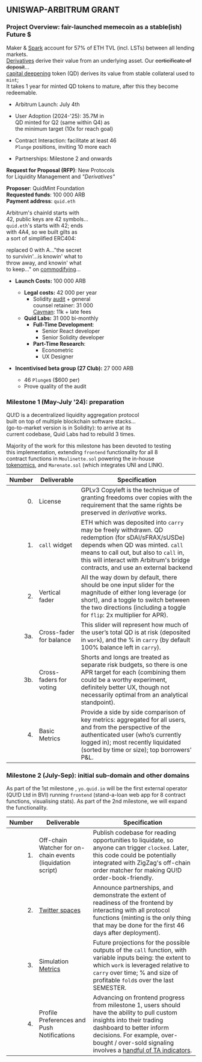 ## UNISWAP-ARBITRUM GRANT 

### Project Overview: fair-launched memecoin as a stable(ish) Future $

Maker & [Spark](https://x.com/StaniKulechov/status/1711765177505353852) account for 57% of  ETH TVL (incl. LSTs) between all lending markets.    
[Derivatives](https://twitter.com/lex_node/status/1740509787690086847) derive their value from an underlying asset. Our ~~certicificate of deposit~~...   
[capital deepening](https://www.wallstreetmojo.com/capital-deepening/) token (QD) derives its value from stable collateral used to `mint`;  
It takes 1 year for minted QD tokens to mature, after this they become redeemable. 



- Arbitrum Launch: July 4th
- User Adoption (2024-'25): 35.7M in  
QD minted for Q2 (same within Q4) as   
the minimum target (10x for reach goal) 
     
- Contract Interaction: facilitate at least 46  
  `Plunge` positions, inviting 10 more each

- Partnerships: Milestone 2 and onwards  

**Request for Proposal (RFP)**: New Protocols   
for Liquidity Management and *"Derivatives"*

**Proposer**: QuidMint Foundation   
**Requested funds**: 100 000 ARB   
**Payment address**: `quid.eth`    

Arbitrum's chainId starts with  
42, public keys are 42 symbols...  
`quid.eth`'s starts with 42; ends  
with 4A4, so we built gilts as  
a sort of simplified ERC404:   

replaced 0 with A..."the secret  
to survivin'...is knowin' what to   
throw away, and knowin' what    
to keep..." on [commodifying](https://github.com/topics/42-school)...  


- **Launch Costs:** 100 000 ARB
  - **Legal costs:** 42 000 per year
    - Solidity [audit]() + general  
    counsel retainer: 31 000  
    [Cayman](https://arbiscan.io/tx/0x5e4b70fad2039257bfe742d42a0fe085525351b99f1f979c424ddf93a60c882a): 11k + late fees
  - **Quid Labs:** 31 000 bi-monthly
    - **Full-Time Development**: 
      - Senior React developer
      - Senior Solidity developer 
    - **Part-Time Research**: 
      - Econometric 
      - UX Designer
  
- **Incentivised beta group (27 Club):** 27 000 ARB 
  - 46 `Plunge`s ($600 per)
  - Prove quality of the audit

### Milestone 1 (May-July '24): preparation

QU!D is a decentralized liquidity aggregation protocol  
built on top of multiple blockchain software stacks...   
(go-to-market version is in Solidity): to arrive at its  
current codebase, Quid Labs had to rebuild 3 times.  

Majority of the work for this milestone has been devoted to testing  
this implementation,  extending  `frontend` functionality for all 8  
contract functions in `Moulinette.sol` powering the in-house  
[tokenomics](https://jumpcrypto.com/writing/token-design-for-serious-people/), and `Marenate.sol` (which integrates UNI and LINK).

| Number | Deliverable | Specification |
| -----: | ----------- | ------------- |
| 0.| License | GPLv3 Copyleft is the technique of granting freedoms over copies  with  the requirement that the same rights be preserved in *derivative* works. |
| 1. | `call` widget | ETH which was deposited into `carry` may be freely  withdrawn. QD redemption (for sDAI/sFRAX/sUSDe) depends when QD was minted. `call` means to call out, but also to `call` in, this will interact with Arbitrum's bridge contracts, and use an external backend  |
| 2. | Vertical fader | All the way down by default, there should be one input slider for the magnitude of either long leverage (or short), and a toggle to switch between the two directions (including a toggle for `flip`: 2x multiplier for APR).|
| 3a. | Cross-fader for balance | This slider will represent how much of the user’s total QD is at risk (deposited in `work`), and the % in `carry` (by default 100% balance left in `carry`).|
| 3b. | Cross-faders for voting | Shorts and longs are treated as separate risk budgets, so there is one APR target for each (combining them could be a worthy experiment, definitely better UX, though not necessarily optimal from an analytical standpoint).  |
| 4. | Basic Metrics |  Provide a side by side comparison of key metrics: aggregated for all users, and from the perspective of the authenticated user (who’s currently logged in); most recently liquidated (sorted by time or size); top borrowers' P&L. |


### Milestone 2 (July-Sep): initial sub-domain and other domains
  
As part of the 1st milestone , `yo.quid.io` will be the first external operator (QU!D Ltd in BVI) running `frontend` (stand-a-loan web app  for 8 contract functions, visualising stats). As part of the 2nd milestone, we will expand the functionality. 

| Number | Deliverable | Specification |
| -----: | ----------- | ------------- |
| 1. | Off-chain Watcher for on-chain events (liquidation script) | Publish codebase for reading opportunities to liquidate, so anyone can trigger `clocked`. Later, this code could be potentially integrated with ZigZag's off-chain order matcher for making QU!D order-book-friendly. |
| 2. | [Twitter spaces](https://t.ly/B7pin) | Announce partnerships, and demonstrate the extent of readiness of the frontend by interacting with all protocol functions (minting is the only thing that may be done for the first 46 days after deployment). |
| 3. | Simulation [Metrics](https://orus.info/) | Future projections for the possible outputs of the `call` function, with variable inputs being: the extent to which `work` is leveraged relative to `carry` over time; % and size of profitable `fold`s over the last SEMESTER.  |
| 4. |  Profile Preferences and Push Notifications| Advancing on frontend progress from milestone 1, users should have the ability to pull custom insights into their trading dashboard to better inform decisions. For example, over-bought / over-sold signaling involves a [handful of TA indicators](https://github.com/QuidLabs/bnbot/blob/main/Bot.py#L366). |
